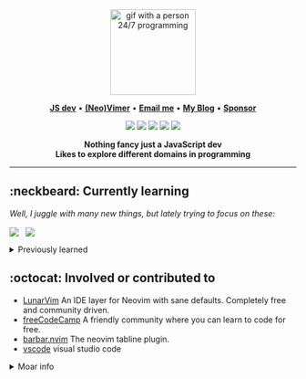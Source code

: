 <div align="center">
<img
     height="150"
     src="https://64.media.tumblr.com/14f296b2d81f9a2b9e191d82128de36d/tumblr_inline_pj8gz5hoXz1ro5idi_500.gifv"
     alt="gif with a person 24/7 programming" />
</div>

<p align="center">
  <b><a href="https://developer.mozilla.org/en-US/docs/Web/JavaScript">JS dev</a></b> •
  <b><a href="https://github.com/neovim/neovim">(Neo)Vimer</a></b> •
  <b><a href="mailto:rwxgenesis@pm.me">Email me</a></b> •
  <b><a href="#">My Blog</a></b> •
  <b><a href="#">Sponsor</a></b>
</p>

<p align="center">
  <img src="https://img.shields.io/badge/javascript-%23323330.svg?style=for-the-badge&logo=javascript&logoColor=%23F7DF1E" />
  <img src="https://img.shields.io/badge/node.js-6DA55F?style=for-the-badge&logo=node.js&logoColor=white" />
  <img src="https://img.shields.io/badge/react-%2320232a.svg?style=for-the-badge&logo=react&logoColor=%2361DAFB" />
  <img src="https://img.shields.io/badge/redux-%23593d88.svg?style=for-the-badge&logo=redux&logoColor=white" />
  <img src="https://img.shields.io/badge/NeoVim-%2357A143.svg?&style=for-the-badge&logo=neovim&logoColor=white" />
</p>

<div align='center'>
  <b>Nothing fancy just a JavaScript dev</b><br>
  <b>Likes to explore different domains in programming</b>
</div>

---

## :neckbeard: Currently learning

<em>Well, I juggle with many new things, but lately trying to focus on these:</em>

<div>

<img align="center" src="https://img.shields.io/badge/lua-%232C2D72.svg?style=for-the-badge&logo=lua&logoColor=white" /> &nbsp;
  <img align="center" src="https://img.shields.io/badge/shell_script-%23121011.svg?style=for-the-badge&logo=gnu-bash&logoColor=white" />
</div>

<details>
  <summary>Previously learned</summary>

  - [Node.js](https://nodejs.com)

</details>

## :octocat: Involved or contributed to
  - [LunarVim](https://github.com/LunarVim/LunarVim) An IDE layer for Neovim with sane defaults. Completely free and community driven.
  - [freeCodeCamp](https://github.com/freeCodeCamp/freeCodeCamp) A friendly community where you can learn to code for free.
  - [barbar.nvim](https://github.com/romgrk/barbar.nvim) The neovim tabline plugin.
  - [vscode](https://github.com/microsoft/vscode) visual studio code 

<details>
     <summary>Moar info</summary>
     
[![Anurag's GitHub stats](https://github-readme-stats.vercel.app/api?username=thefunctor&show_icons=true&theme=great-gatsby)](https://github.com/thefunctor/github-readme-stats)
</details>
<!--
**thefunctor/thefunctor** is a ✨ _special_ ✨ repository because its `README.md` (this file) appears on your GitHub profile.

Here are some ideas to get you started:

- 🔭 I’m currently working on ...
- 🌱 I’m currently learning ...
- 👯 I’m looking to collaborate on ...
- 🤔 I’m looking for help with ...
- 💬 Ask me about ...
- 📫 How to reach me: ...
- 😄 Pronouns: ...
- ⚡ Fun fact: ...
-->
****

